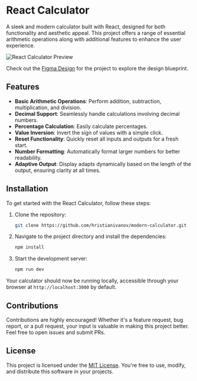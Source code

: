 # React Calculator

A sleek and modern calculator built with React, designed for both functionality and aesthetic appeal. This project offers a range of essential arithmetic operations along with additional features to enhance the user experience.

![React Calculator Preview](https://github.com/user-attachments/assets/94e018fa-943f-435d-a003-9ce5a3219dc4)

Check out the [Figma Design](https://www.figma.com/community/file/1067410724733215446/calculator) for the project to explore the design blueprint.

## Features

- **Basic Arithmetic Operations**: Perform addition, subtraction, multiplication, and division.
- **Decimal Support**: Seamlessly handle calculations involving decimal numbers.
- **Percentage Calculation**: Easily calculate percentages.
- **Value Inversion**: Invert the sign of values with a simple click.
- **Reset Functionality**: Quickly reset all inputs and outputs for a fresh start.
- **Number Formatting**: Automatically format larger numbers for better readability.
- **Adaptive Output**: Display adapts dynamically based on the length of the output, ensuring clarity at all times.

## Installation

To get started with the React Calculator, follow these steps:

1. Clone the repository:
    ```bash
    git clone https://github.com/hristianivanov/modern-calculator.git
    ```
2. Navigate to the project directory and install the dependencies:
    ```bash
    npm install
    ```
3. Start the development server:
    ```bash
    npm run dev
    ```

Your calculator should now be running locally, accessible through your browser at `http://localhost:3000` by default.

## Contributions

Contributions are highly encouraged! Whether it's a feature request, bug report, or a pull request, your input is valuable in making this project better. Feel free to open issues and submit PRs.

## License

This project is licensed under the [MIT License](https://choosealicense.com/licenses/mit/). You're free to use, modify, and distribute this software in your projects.
